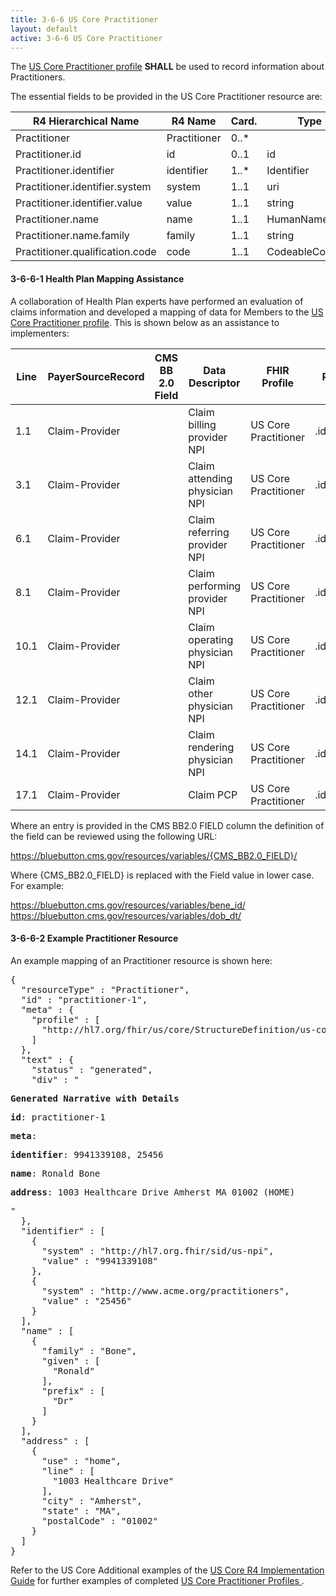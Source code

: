 ```yaml
---
title: 3-6-6 US Core Practitioner
layout: default
active: 3-6-6 US Core Practitioner
---
```


The  [US Core Practitioner profile](https://build.fhir.org/ig/HL7/US-Core-R4/StructureDefinition-us-core-practitioner.html)  **SHALL** be used to record information about Practitioners.

The essential fields to be provided in the US Core Practitioner resource are:

| R4 Hierarchical Name            | R4 Name      | Card. | Type            |
|---------------------------------|--------------|-------|-----------------|
| Practitioner                    | Practitioner | 0..*  |                 |
| Practitioner.id                 | id           | 0..1  | id              |
| Practitioner.identifier         | identifier   | 1..*  | Identifier      |
| Practitioner.identifier.system  | system       | 1..1  | uri             |
| Practitioner.identifier.value   | value        | 1..1  | string          |
| Practitioner.name               | name         | 1..1  | HumanName       |
| Practitioner.name.family        | family       | 1..1  | string          |
| Practitioner.qualification.code | code         | 1..1  | CodeableConcept |


#### 3-6-6-1 Health Plan Mapping Assistance

A collaboration of Health Plan experts have performed an evaluation of claims information and developed a mapping of  data for Members to the [US Core Practitioner profile](https://build.fhir.org/ig/HL7/US-Core-R4/StructureDefinition-us-core-practitioner.html). This is shown below as an assistance  to implementers:

| Line | PayerSourceRecord | CMS BB 2.0 Field | Data Descriptor               | FHIR Profile         | Profile Field     | ValueSet | Notes |
|------|-------------------|------------------|-------------------------------|----------------------|-------------------|----------|-------|
| 1.1  | Claim-Provider    |                  | Claim billing provider NPI    | US Core Practitioner | .identifier.value |          |       |
| 3.1  | Claim-Provider    |                  | Claim attending physician NPI | US Core Practitioner | .identifier.value |          |       |
| 6.1  | Claim-Provider    |                  | Claim referring provider NPI  | US Core Practitioner | .identifier.value |          |       |
| 8.1  | Claim-Provider    |                  | Claim performing provider NPI | US Core Practitioner | .identifier.value |          |       |
| 10.1 | Claim-Provider    |                  | Claim operating physician NPI | US Core Practitioner | .identifier.value |          |       |
| 12.1 | Claim-Provider    |                  | Claim other physician NPI     | US Core Practitioner | .identifier.value |          |       |
| 14.1 | Claim-Provider    |                  | Claim rendering physician NPI | US Core Practitioner | .identifier.value |          |       |
| 17.1 | Claim-Provider    |                  | Claim PCP                     | US Core Practitioner | .identifier.value |          |       |

Where an entry is provided in the CMS BB2.0 FIELD column the definition of the field can be reviewed using the following URL:

https://bluebutton.cms.gov/resources/variables/{CMS_BB2.0_FIELD}/

Where {CMS_BB2.0_FIELD} is replaced with the Field value in lower case. For example:

https://bluebutton.cms.gov/resources/variables/bene_id/
https://bluebutton.cms.gov/resources/variables/dob_dt/

#### 3-6-6-2 Example Practitioner Resource

An example mapping of an Practitioner resource is shown here:

<pre>
{
  "resourceType" : "Practitioner",
  "id" : "practitioner-1",
  "meta" : {
    "profile" : [
      "http://hl7.org/fhir/us/core/StructureDefinition/us-core-practitioner"
    ]
  },
  "text" : {
    "status" : "generated",
    "div" : "<div xmlns=\"http://www.w3.org/1999/xhtml\"><p><b>Generated Narrative with Details</b></p><p><b>id</b>: practitioner-1</p><p><b>meta</b>: </p><p><b>identifier</b>: 9941339108, 25456</p><p><b>name</b>: Ronald Bone </p><p><b>address</b>: 1003 Healthcare Drive Amherst MA 01002 (HOME)</p></div>"
  },
  "identifier" : [
    {
      "system" : "http://hl7.org.fhir/sid/us-npi",
      "value" : "9941339108"
    },
    {
      "system" : "http://www.acme.org/practitioners",
      "value" : "25456"
    }
  ],
  "name" : [
    {
      "family" : "Bone",
      "given" : [
        "Ronald"
      ],
      "prefix" : [
        "Dr"
      ]
    }
  ],
  "address" : [
    {
      "use" : "home",
      "line" : [
        "1003 Healthcare Drive"
      ],
      "city" : "Amherst",
      "state" : "MA",
      "postalCode" : "01002"
    }
  ]
}
</pre>

Refer to the US Core Additional examples of the [US Core R4 Implementation Guide](https://build.fhir.org/ig/HL7/US-Core-R4/) for further examples of completed [US Core Practitioner Profiles ](https://build.fhir.org/ig/HL7/US-Core-R4/StructureDefinition-us-core-practitioner.html).




